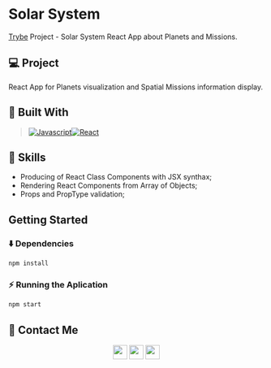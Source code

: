 # Solar System
[Trybe](https://www.betrybe.com/) Project - Solar System React App about Planets and Missions.

## 💻 Project
React App for Planets visualization and Spatial Missions information display.

## 🚀 Built With

> [![Javascript][Javascript]][Javascript-url][![React][React.js]][React-url]

## 📌 Skills

- Producing of React Class Components with JSX synthax;
- Rendering React Components from Array of Objects;
- Props and PropType validation;

## Getting Started

### ⬇️ Dependencies

```bash
npm install
``` 

### ⚡ Running the Aplication

```bash
npm start
``` 

## 💬 Contact Me

<div align="center" style="display: inline_block">
  <a href="https://arthur-debiasi.github.io" target="_blank"><img height="28rem" src="https://img.shields.io/badge/my_portfolio-3fc337?style=for-the-badge" target="_blank"></a> 
  <a href="https://www.linkedin.com/in/arthur-debiasi" target="_blank"><img height="28rem" src="https://img.shields.io/badge/LinkedIn-0077B5?style=for-the-badge&logo=linkedin&logoColor=white"></a> 
  <a href = "mailto:arthurdebiasi@hotmail.com"><img height="28rem" src="https://img.shields.io/badge/outlook-0078D4?style=for-the-badge&logo=microsoftoutlook&logoColor=white" target="_blank"></a>
</div>

<!-- ## 📄 Licença

Esse projeto está sob licença. Veja o arquivo [LICENÇA](LICENSE.md) para mais detalhes.

[⬆ Voltar ao topo](#nome-do-projeto)<br> -->

[Javascript]: https://img.shields.io/badge/javascript-F7DF1E?style=for-the-badge&logo=javascript&logoColor=white
[Javascript-url]: https://developer.mozilla.org/pt-BR/docs/Web/JavaScript
[React.js]: https://img.shields.io/badge/React-20232A?style=for-the-badge&logo=react&logoColor=61DAFB
[React-url]: https://reactjs.org/
